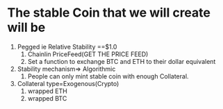# The stable Coin that we will create will be
1. Pegged ie Relative Stability ==$1.0
    1. Chainlin PriceFeed(GET THE PRICE FEED)
    2. Set a function to exchange BTC and ETH to their dollar equivalent
2. Stability mechanism=> Algorithmic
    1. People can only mint stable coin with enough Collateral.
3. Collateral type=Exogenous(Crypto)
    1. wrapped ETH
    2. wrapped BTC